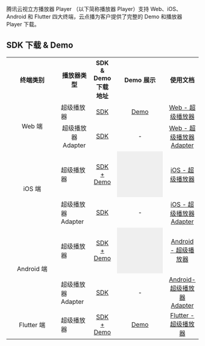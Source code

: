 腾讯云视立方播放器 Player （以下简称播放器 Player）支持 Web、iOS、Android 和 Flutter 四大终端，云点播为客户提供了完整的 Demo 和播放器 Player 下载。
[](id:downloadSDK)
## SDK 下载 & Demo 
<table>
   <tr>
      <th width="120px" style="text-align:center">终端类别</td>
      <th width="70px" style="text-align:center">播放器类型</td>
      <th width="0px"  style="text-align:center">SDK & Demo 下载地址</td>
      <th width="0px" style="text-align:center">Demo 展示</td>
      <th width="0px"  style="text-align:center">	使用文档</td>
   </tr>
   <tr>
      <td style="text-align:center" rowspan='2'>Web 端</td>
      <td>超级播放器</td>
      <td style="text-align:center"><a href="https://cloud.tencent.com/document/product/266/58804#preparation">SDK</a></td>
      <td style="text-align:center"><a href="https://tcplayer.vcube.tencent.com/">Demo</a></td>
      <td style="text-align:center"><a href="https://cloud.tencent.com/document/product/266/58804">Web - 超级播放器</a></td>
   </tr>
   <tr>
      <td style="text-align:center">超级播放器 Adapter</td>
      <td style="text-align:center"><a href="https://cloud.tencent.com/document/product/266/58773#Integrated">SDK</a></td>
      <td style="text-align:center">-</td>
      <td style="text-align:center"><a href="https://cloud.tencent.com/document/product/266/58773">Web - 超级播放器 Adapter</a></td>
   </tr>
   <tr>
      <td style="text-align:center" rowspan='2'>iOS 端</td>
      <td>超级播放器</td>
      <td style="text-align:center"><a href="https://github.com/LiteAVSDK/Player_iOS">SDK + Demo</a></td>
      <td><a><button style="width:120px;height: 120px;border:none;background-image:url(https://qcloudimg.tencent-cloud.cn/raw/eb68e71a5f8b32d75e630a7096b3a928.png);background-size: cover;">
</button></a></td>
      <td style="text-align:center"><a href="https://cloud.tencent.com/document/product/266/58774">iOS - 超级播放器</a></td>
   </tr>
   <tr>
      <td>超级播放器 Adapter</td>
      <td style="text-align:center"><a href="https://mediacloud-76607.gzc.vod.tencent-cloud.com/TXCPlayerAdapter/Release/1.0.0/TXCPlayerAdapterSDK_1.0.0_iOS.zip">SDK</a></td>
      <td style="text-align:center">-</td>
      <td style="text-align:center"><a href="https://cloud.tencent.com/document/product/266/58775">iOS - 超级播放器 Adapter</a></td>
   </tr>
   <tr>
      <td style="text-align:center" rowspan='2'>Android 端</td>
      <td>超级播放器</td>
      <td style="text-align:center"><a href="https://github.com/LiteAVSDK/Player_Android">SDK + Demo</a></td>
      <td><a><button style="width:120px;height: 120px;border:none;background-image:url(https://main.qcloudimg.com/raw/6790ddaf4ffe4afd0ceb96b309a16496.png);background-size: cover;">
</button></a></td>
      <td style="text-align:center"><a href="https://cloud.tencent.com/document/product/266/7938">Android - 超级播放器</a></td>
   </tr>
   <tr>
      <td>超级播放器 Adapter</td>
      <td style="text-align:center"><a href="https://mediacloud-76607.gzc.vod.tencent-cloud.com/TXCPlayerAdapter/Release/1.0.0/TXCPlayerAdapterSDK_1.0.0_Android.zip">SDK</a></td>
      <td style="text-align:center">-</td>
      <td style="text-align:center"><a href="https://cloud.tencent.com/document/product/266/58777">Android- 超级播放器 Adapter</a></td>
   </tr>
   <tr>
      <td  style="text-align:center">Flutter 端</td>
      <td>超级播放器</td>
      <td style="text-align:center"><a href="https://github.com/LiteAVSDK/Player_Flutter">SDK + Demo</a></td>
	     <td style="text-align:center"><a href="https://github.com/LiteAVSDK/Player_Flutter">Demo</a></td>
	     <td style="text-align:center"><a href="https://cloud.tencent.com/document/product/266/58778">Flutter - 超级播放器</a></td>
   </tr>
</table>
